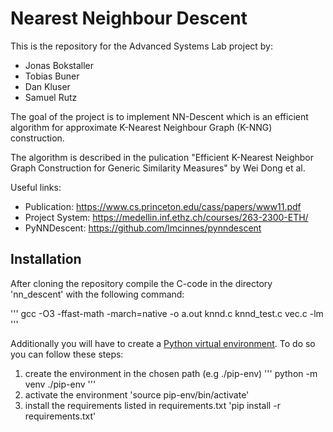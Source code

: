# Nearest Neighbour Descent

This is the repository for the Advanced Systems Lab project by:
- Jonas Bokstaller
- Tobias Buner
- Dan Kluser
- Samuel Rutz

The goal of the project is to implement NN-Descent which is an efficient
algorithm for approximate K-Nearest Neighbour Graph (K-NNG) construction.

The algorithm is described in the pulication "Efficient K-Nearest Neighbor
Graph Construction for Generic Similarity Measures" by Wei Dong et al.

Useful links:
 - Publication: https://www.cs.princeton.edu/cass/papers/www11.pdf
 - Project System: https://medellin.inf.ethz.ch/courses/263-2300-ETH/
 - PyNNDescent: https://github.com/lmcinnes/pynndescent

## Installation

After cloning the repository compile the C-code in the directory 'nn_descent' with the following command:

'''
gcc  -O3 -ffast-math -march=native -o a.out knnd.c knnd_test.c vec.c -lm
'''

Additionally you will have to create a [Python virtual environment](https://docs.python.org/3/tutorial/venv.html).
To do so you can follow these steps:

1. create the environment in the chosen path (e.g ./pip-env)
    '''
    python -m venv ./pip-env
    '''
2. activate the environment 'source pip-env/bin/activate'
3. install the requirements listed in requirements.txt
    'pip install -r requirements.txt'
